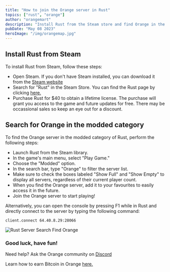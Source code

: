 ```yaml
---
title: "How to join the Orange server in Rust"
topics: ["rust", "orange"]
author: "orangemart"
description: "Install Rust from the Steam store and find Orange in the modded category"
pubDate: "May 08 2023"
heroImage: "/img/orangemap.jpg"
---
```


## Install Rust from Steam

To install Rust from Steam, follow these steps:

- Open Steam. If you don't have Steam installed, you can download it from the
  <a href="https://store.steampowered.com/about/" target="_blank"> Steam website </a>
- Search for "Rust" in the Steam Store. You can find the Rust page by clicking
  <a href="https://store.steampowered.com/agecheck/app/252490/" target="_blank"> here.</a>
- Purchase Rust for $40 to obtain a lifetime license. The purchase will grant you access to the game
  and future updates for free. There may be occassional sales so keep an eye out for a discount.

## Search for Orange in the modded category

To find the Orange server in the modded category of Rust, perform the following steps:

- Launch Rust from the Steam library.
- In the game's main menu, select "Play Game."
- Choose the "Modded" option.
- In the search bar, type "Orange" to filter the server list.
- Make sure to check the boxes labeled "Show Full" and "Show Empty" to display all servers,
  regardless of their current player count.
- When you find the Orange server, add it to your favourites to easily access it in the future.
- Join the Orange server to start playing!

Alternatively, you can open the console by pressing F1 while in Rust and directly connect to the
server by typing the following command:

```
client.connect 64.40.8.29:28066
```

![Rust Server Search Find Orange](https://i.postimg.cc/0QG46gv8/searchorange.jpg)

### Good luck, have fun!

Need help? Ask the Orange community on
<a href="https://dsc.gg/orangemart" target="_blank">Discord</a>

Learn how to earn Bitcoin in Orange
<a href="https://orangem.art/blog/earn-bitcoin/" target="_blank"> here.</a>
